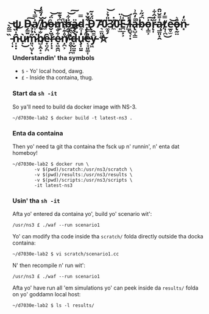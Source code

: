 # ψ D̵̗̳̱͠ȧ̸͎̿̔͝ͅ ̸̬̂̆̒͌̒b̸̼̆o̶̮̣̮͉͛̈́͝m̴̱͆̉̄͊̚ḃ̶̭̮̹͚͈͋͝͠ä̷̖͙̣d̴̼͎̿ͅ ̴̡̧̻̭̪͒̆̉̚D̵̢̞̈́̽͂7̴͉̼͈͍̓0̷̼̥̗̈̎̉͐͝3̸̼̽̇0̵͓̫̋̾̈E̵̪̲͓͕͑͝ ̸̛̲̣̍̽ḷ̵̻̖͎̣̾́a̶̢̺͔̳͌̒̂͗̚b̷͔͆́̋͐ȯ̵̩͇͕͘͠r̵̨̩̋͑̂͋ą̷̳͈͓̭͗͌̆̈̑ṭ̸̜̪̿̓͜e̵̲̥̫͝o̶̢̰̤̎͛n̴͙̈̒ ̵̜̣̏̿̋̀͝n̵͎͓̣̑̍̏͝ù̷̙̕͜m̷͈͉̺̞̋̉̉̔͘ͅb̸̺̝̯͙̠̐̉ȇ̴̟̤̗̪ŗ̴̣͓͐e̷͓͖̭̪͋̐͊͑ņ̸̪͕̊͒̾͆͝ ̷̥̮̩̦̪̔͛̏͠d̶͎̮̤͍͎̀́͂͘͝u̴̧̩̤̱̓e̵͔̘͈͚͎̎̿y̵͖͌̂ ⛥
### Understandin' tha symbols
 * `$` - Yo' local hood, dawg.
 * `£` - Inside tha containa, thug.

### Start da `sh -it`
So ya'll need to build da docker image with NS-3.
```
~/d7030e-lab2 $ docker build -t latest-ns3 .
```

### Enta da containa
Then yo' need ta git tha containa the fsck up n' runnin', n' enta dat homeboy!
```
~/d7030e-lab2 $ docker run \
		-v $(pwd)/scratch:/usr/ns3/scratch \
		-v $(pwd)/results:/usr/ns3/results \
		-v $(pwd)/scripts:/usr/ns3/scripts \
		-it latest-ns3
```

### Usin' tha `sh -it`
Afta yo' entered da containa yo', build yo' scenario wit':
```
/usr/ns3 £ ./waf --run scenario1
```

Yo' can modify tha code inside tha `scratch/` folda directly outside tha docka containa:
```
~/d7030e-lab2 $ vi scratch/scenario1.cc
```

N' then recompile n' run wit':
```
/usr/ns3 £ ./waf --run scenario1
```

Afta yo' have run all 'em simulations yo' can peek inside da `results/` folda on yo' goddamn local host:
```
~/d7030e-lab2 $ ls -l results/
```
